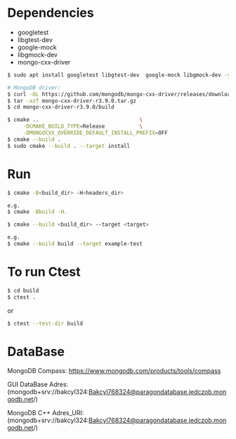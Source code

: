 # Dependencies
- googletest
- libgtest-dev
- google-mock
- libgmock-dev
- mongo-cxx-driver

```bash
$ sudo apt install googletest libgtest-dev  google-mock libgmock-dev -y

# MongoDB driver:
$ curl -OL https://github.com/mongodb/mongo-cxx-driver/releases/download/r3.9.0/mongo-cxx-driver-r3.9.0.tar.gz
$ tar -xzf mongo-cxx-driver-r3.9.0.tar.gz
$ cd mongo-cxx-driver-r3.9.0/build

$ cmake ..                                \
     -DCMAKE_BUILD_TYPE=Release           \
     -DMONGOCXX_OVERRIDE_DEFAULT_INSTALL_PREFIX=OFF
$ cmake --build .
$ sudo cmake --build . --target install
```

# Run
```bash
$ cmake -B<build_dir> -H<headers_dir>

e.g.
$ cmake -Bbuild -H.
```
```bash
$ cmake --build <build_dir> --target <target>

e.g.
$ cmake --build build --target example-test
```

# To run Ctest
```bash
$ cd build
$ ctest .
```
or
```bash
$ ctest --test-dir build
```
# DataBase
MongoDB Compass: https://www.mongodb.com/products/tools/compass

GUI DataBase Adres: (mongodb+srv://bakcyl324:Bakcyl768324@paragondatabase.jedczob.mongodb.net/)

MongoDB C++
Adres_URI: (mongodb+srv://bakcyl324:Bakcyl768324@paragondatabase.jedczob.mongodb.net/)
